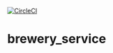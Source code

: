 [![CircleCI](https://circleci.com/gh/Rzat/Recipe-Project.svg?style=svg)](https://circleci.com/gh/Rzat/Recipe-Project)


# brewery_service
